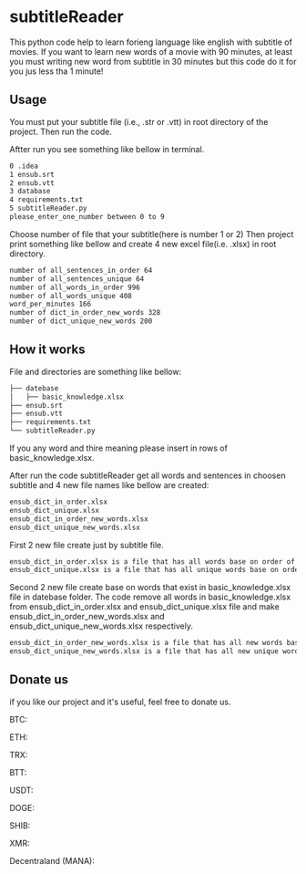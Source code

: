 # subtitleReader

This python code help to learn forieng language like english with subtitle of movies. If you want to learn new words of a movie with 90 minutes, at least you must writing new word from subtitle in 30 minutes but this code do it for you jus less tha 1 minute!

## Usage

You must put your subtitle file (i.e., .str or .vtt) in root directory of the project. Then run the code.

Aftter run you see something like bellow in terminal.
```bash
0 .idea
1 ensub.srt
2 ensub.vtt
3 database
4 requirements.txt
5 subtitleReader.py
please_enter_one_number between 0 to 9
```

Choose number of file that your subtitle(here is number 1 or 2)
Then project print something like bellow and create 4 new excel file(i.e. .xlsx) in root directory.

```bash
number of all_sentences_in_order 64
number of all_sentences_unique 64
number of all_words_in_order 996
number of all_words_unique 408
word_per_minutes 166
number of dict_in_order_new_words 328
number of dict_unique_new_words 200
```

## How it works

File and directories are something like bellow:

```bash
├── datebase                          
│   ├── basic_knowledge.xlsx 
├── ensub.srt 
├── ensub.vtt
├── requirements.txt
└── subtitleReader.py
```
If you any word and thire meaning please insert in rows of basic_knowledge.xlsx.


After run the code subtitleReader get all words and sentences in choosen subtitle and 4 new file names like bellow are created:


```bash
ensub_dict_in_order.xlsx         
ensub_dict_unique.xlsx   
ensub_dict_in_order_new_words.xlsx
ensub_dict_unique_new_words.xlsx
```

First 2 new file create just by subtitle file.

```bash
ensub_dict_in_order.xlsx is a file that has all words base on order of showing in subtitle.
ensub_dict_unique.xlsx is a file that has all unique words base on order of showing in subtitle.
```

Second 2 new file create base on words that exist in basic_knowledge.xlsx file in datebase folder. The code remove all words in basic_knowledge.xlsx from ensub_dict_in_order.xlsx and ensub_dict_unique.xlsx file and make ensub_dict_in_order_new_words.xlsx and ensub_dict_unique_new_words.xlsx respectively.

```bash
ensub_dict_in_order_new_words.xlsx is a file that has all new words base on order of showing in subtitle.
ensub_dict_unique_new_words.xlsx is a file that has all new unique words base on order of showing in subtitle.
```



## Donate us
if you like our project and it's useful, feel free to donate us.

BTC:

ETH:

TRX:

BTT:

USDT:

DOGE:

SHIB:

XMR:

Decentraland (MANA):



